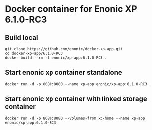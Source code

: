 # Docker container for Enonic XP 6.1.0-RC3

## Build local

    git clone https://github.com/enonic/docker-xp-app.git
    cd docker-xp-app/6.1.0-RC3
    docker build --rm -t enonic/xp-app:6.1.0-RC3 .

## Start enonic xp container standalone

    docker run -d -p 8080:8080 --name xp-app enonic/xp-app:6.1.0-RC3

## Start enonic xp container with linked storage container

    docker run -d -p 8080:8080 --volumes-from xp-home --name xp-app enonic/xp-app:6.1.0-RC3
